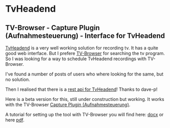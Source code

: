 # TvHeadend
<h2>TV-Browser - Capture Plugin (Aufnahmesteuerung) - Interface for TvHeadend</h2>

<p><a href="https://tvheadend.org/">TvHeadend</a> is a very well working solution for recording tv. It has a quite good web interface.
But I prefere <a href="https://www.tvbrowser.org/">TV-Browser</a> for searching the tv program. So I was looking for a way to schedule TvHeadend recordings with TV-Browser.</p>

<p>I've found a number of posts of users who where looking for the same, but no solution.</p>

<p>Then I realised that there is a <a href="https://github.com/dave-p/TVH-API-docs/wiki">rest api for TvHeadend</a>! Thanks to dave-p!</p>

<p>Here is a beta version for this, still under construction but working. It works with the TV-Browser <a href="https://wiki.tvbrowser.org/index.php/Aufnahmesteuerung">Capture Plugin (Aufnahmesteuerung)</a>.</p>

<p>A tutorial for setting up the tool with TV-Browser you will find here: <a href="https://github.com/ChrWieg/TvHeadend/blob/master/Docs/HowToSetupTvBrowser.docx">docx</a> or here <a href="https://github.com/ChrWieg/TvHeadend/blob/master/Docs/HowToSetupTvBrowser.pdf">pdf</a>.</p>

